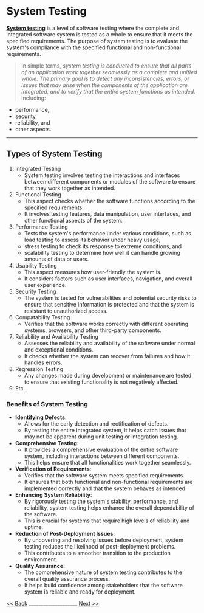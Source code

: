 # System Testing

**[System testing](https://www.softwaretestinghelp.com/system-testing/)** is a level of software testing where the complete and integrated software system is tested as a whole to ensure that it meets the specified requirements. 
The purpose of system testing is to evaluate the system's compliance with the specified functional and non-functional requirements.
> In simple terms, *system testing is conducted to ensure that all parts of an application work together seamlessly as a complete and unified whole.
> The primary goal is to detect any inconsistencies, errors, or issues that may arise when the components of the application are integrated, and to verify that the entire system functions as intended.* including:
  * performance,
  * security,
  * reliability, and
  * other aspects.

---

## Types of System Testing

1. Integrated Testing
   - System testing involves testing the interactions and interfaces between different components or modules of the software to ensure that they work together as intended.
2. Functional Testing
   - This aspect checks whether the software functions according to the specified requirements.
   - It involves testing features, data manipulation, user interfaces, and other functional aspects of the system.
3. Performance Testing
   - Tests the system's performance under various conditions, such as load testing to assess its behavior under heavy usage,
   - stress testing to check its response to extreme conditions, and
   - scalability testing to determine how well it can handle growing amounts of data or users.
4. Usability Testing
   - This aspect measures how user-friendly the system is.
   - It considers factors such as user interfaces, navigation, and overall user experience.
5. Security Testing
   - The system is tested for vulnerabilities and potential security risks to ensure that sensitive information is protected and that the system is resistant to unauthorized access. 
6. Compatability Testing
   - Verifies that the software works correctly with different operating systems, browsers, and other third-party components. 
7. Reliability and Availability Testing
   - Assesses the reliability and availability of the software under normal and exceptional conditions.
   - It checks whether the system can recover from failures and how it handles errors. 
8. Regression Testing
   - Any changes made during development or maintenance are tested to ensure that existing functionality is not negatively affected.  
9. Etc..


### Benefits of System Testing

* **Identifying Defects**:
   - Allows for the early detection and rectification of defects.
   - By testing the entire integrated system, it helps catch issues that may not be apparent during unit testing or integration testing.
* **Comprehensive Testing**:
   - It provides a comprehensive evaluation of the entire software system, including interactions between different components.
   - This helps ensure that all functionalities work together seamlessly.
* **Verification of Requirements**:
   - Verifies that the software system meets specified requirements.
   - It ensures that both functional and non-functional requirements are implemented correctly and that the system behaves as intended.
* **Enhancing System Reliability**:
   - By rigorously testing the system's stability, performance, and reliability, system testing helps enhance the overall dependability of the software.
   - This is crucial for systems that require high levels of reliability and uptime.
* **Reduction of Post-Deployment Issues**:
   - By uncovering and resolving issues before deployment, system testing reduces the likelihood of post-deployment problems.
   - This contributes to a smoother transition to the production environment.
* **Quality Assurance**:
   - The comprehensive nature of system testing contributes to the overall quality assurance process.
   - It helps build confidence among stakeholders that the software system is reliable and ready for deployment. 






[<< Back](README.md)                ____________________  [Next >>](Acceptance_Testing.md)
